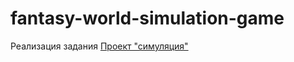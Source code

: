 # fantasy-world-simulation-game


Реализация задания [Проект "симуляция"](https://github.com/zhukovsd/java-backend-learning-course/blob/main/Projects/Simulation/index.md)